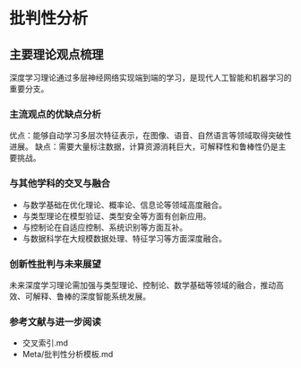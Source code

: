 # 批判性分析

## 主要理论观点梳理

深度学习理论通过多层神经网络实现端到端的学习，是现代人工智能和机器学习的重要分支。

### 主流观点的优缺点分析

优点：能够自动学习多层次特征表示，在图像、语音、自然语言等领域取得突破性进展。
缺点：需要大量标注数据，计算资源消耗巨大，可解释性和鲁棒性仍是主要挑战。

### 与其他学科的交叉与融合

- 与数学基础在优化理论、概率论、信息论等领域高度融合。
- 与类型理论在模型验证、类型安全等方面有创新应用。
- 与控制论在自适应控制、系统识别等方面互补。
- 与数据科学在大规模数据处理、特征学习等方面深度融合。

### 创新性批判与未来展望

未来深度学习理论需加强与类型理论、控制论、数学基础等领域的融合，推动高效、可解释、鲁棒的深度智能系统发展。

### 参考文献与进一步阅读

- 交叉索引.md
- Meta/批判性分析模板.md
